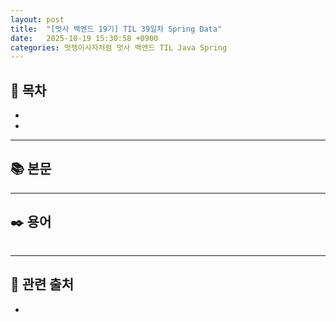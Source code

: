 ```yaml
---
layout: post
title:  "[멋사 백엔드 19기] TIL 39일차 Spring Data"
date:   2025-10-19 15:30:58 +0900
categories: 멋쟁이사자처럼 멋사 백엔드 TIL Java Spring
---
```


## 📂 목차
- []()
- []()

---

## 📚 본문



---

## ✒️ 용어

###### 

---

## 🔗 관련 출처
- []()
